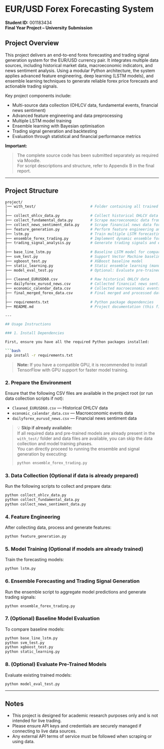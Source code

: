# EUR/USD Forex Forecasting System  
**Student ID:** 001183434  
**Final Year Project – University Submission**

## Project Overview

This project delivers an end-to-end forex forecasting and trading signal generation system for the EUR/USD currency pair. It integrates multiple data sources, including historical market data, macroeconomic indicators, and news sentiment analysis. Using a modular Python architecture, the system applies advanced feature engineering, deep learning (LSTM models), and ensemble learning techniques to generate reliable forex price forecasts and actionable trading signals.

Key project components include:
- Multi-source data collection (OHLCV data, fundamental events, financial news sentiment)
- Advanced feature engineering and data preprocessing
- Multiple LSTM model training
- Ensemble learning with Bayesian optimisation
- Trading signal generation and backtesting
- Evaluation through statistical and financial performance metrics

**Important:**  
> The complete source code has been submitted separately as required via Moodle.  
> For script descriptions and structure, refer to Appendix B in the final report.

---

## Project Structure

```bash
project/
│── with_test/                         # Folder containing all trained LSTM models (.h5 files)
│
├── collect_ohlcv_data.py              # Collect historical OHLCV data from MetaTrader 5
├── collect_fundamental_data.py        # Scrape macroeconomic data from Investing.com
├── collect_news_sentiment_data.py     # Scrape financial news data for sentiment analysis
├── feature_generation.py              # Perform feature engineering and data integration
├── lstm.py                            # Train multiple LSTM forecasting models
├── ensemble_forex_trading.py          # Implement dynamic ensemble forecasting
├── trading_signal_analysis.py         # Generate trading signals and evaluate performance
│
├── base_line_lstm.py                  # Baseline LSTM model for comparison
├── svm_test.py                        # Support Vector Machine baseline model
├── xgboost_test.py                    # XGBoost baseline model
├── static_learning.py                 # Static ensemble learning (manual weighting)
├── model_eval_test.py                 # Optional: Evaluate pre-trained models
│
├── Cleaned_EURUSD60.csv               # Raw historical OHLCV data
├── dailyforex_eurusd_news.csv         # Collected financial news sentiment data
├── economic_calendar_data.csv         # Collected macroeconomic events data
├── final_merged_forex_data.csv        # Final merged and processed dataset
│
├── requirements.txt                   # Python package dependencies
├── README.md                          # Project documentation (this file)

---

## Usage Instructions

### 1. Install Dependencies

First, ensure you have all the required Python packages installed:

```bash
pip install -r requirements.txt
```

> **Note:** If you have a compatible GPU, it is recommended to install TensorFlow with GPU support for faster model training.

### 2. Prepare the Environment

Ensure that the following CSV files are available in the project root (or run data collection scripts if not):

- `Cleaned_EURUSD60.csv` — Historical OHLCV data
- `economic_calendar_data.csv` — Macroeconomic events data
- `dailyforex_eurusd_news.csv` — Financial news sentiment data

> 💡 **Skip if already available:**  
> If all required data and pre-trained models are already present in the `with_test/` folder and data files are available, you can skip the data collection and model training phases.  
> You can directly proceed to running the ensemble and signal generation by executing:
>
> ```bash
> python ensemble_forex_trading.py
> ```

### 3. Data Collection (Optional if data is already prepared)

Run the following scripts to collect and prepare data:
```bash
python collect_ohlcv_data.py
python collect_fundamental_data.py
python collect_news_sentiment_data.py
```

### 4. Feature Engineering

After collecting data, process and generate features:
```bash
python feature_generation.py
```

### 5. Model Training (Optional if models are already trained)

Train the forecasting models:
```bash
python lstm.py
```

### 6. Ensemble Forecasting and Trading Signal Generation

Run the ensemble script to aggregate model predictions and generate trading signals:
```bash
python ensemble_forex_trading.py
```

### 7. (Optional) Baseline Model Evaluation

To compare baseline models:
```bash
python base_line_lstm.py
python svm_test.py
python xgboost_test.py
python static_learning.py
```

### 8. (Optional) Evaluate Pre-Trained Models

Evaluate existing trained models:
```bash
python model_eval_test.py
```

---

## Notes

- This project is designed for academic research purposes only and is not intended for live trading.
- Please ensure API keys and credentials are securely managed if connecting to live data sources.
- Any external API terms of service must be followed when scraping or using data.
